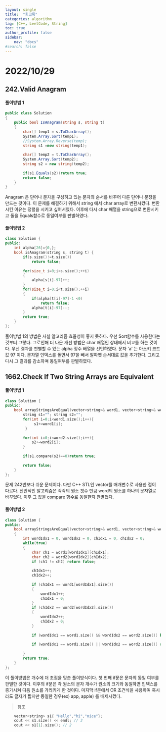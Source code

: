 ```yaml
---
layout: single
title:  "회고록"
categories: algorithm
tag: [C++, LeetCode, String]
toc: true
author_profile: false
sidebar:
    nav: "docs"
#search: false
---
```


# 2022/10/29

## 242.Valid Anagram

#### 풀이방법 1
```c#
public class Solution
{
    public bool IsAnagram(string s, string t)
    {
        char[] temp1 = s.ToCharArray();
        System.Array.Sort(temp1);
        //System.Array.Reverse(temp);
        string s1 =new string(temp1);
        
        char[] temp2 = t.ToCharArray();
        System.Array.Sort(temp2);
        string s2 = new string(temp2);
        
        if(s1.Equals(s2))return true;
        return false;      
    }
}
```   
Anagram 은 단어나 문자을 구성하고 있는 문자의 순서를 바꾸어 다른 단어나 문장을 만드는 것이다.
이 문제를 해결하기 위해서 string 에서 char array로 변환시켰다. 변환시킨 이유는 정렬을 시키고 싶어서였다. 
이후에 다시 char 배열을 string으로 변환시키고 둘을 Equals함수로 동일여부를 판별하였다.

#### 풀이방법 2
```c++ 
class Solution {
public:
    int alpha[26]={0,};
    bool isAnagram(string s, string t) {
        if(s.size()!=t.size())
            return false;
            
        for(size_t i=0;i<s.size();++i)
        {
            alpha[s[i]-97]++;
        }
        for(size_t i=0;i<t.size();++i)
        {
            if(alpha[t[i]-97]-1 <0)
                return false;
            alpha[t[i]-97]--;
        }
        return true;
    }
};
```
풀이방법 1의 방법은 사실 알고리즘 효율성이 좋지 못하다. 우선 Sort함수를 사용한다는 것부터 그렇다. 
그로인해 더 나은 개선 방법은 char 배열인 상태에서 비교를 하는 것이다. 우선 결과를 판별할 수 있는 
alpha 정수 배열을 선언하였다. 문자 'a' 는  아스키 코드값 97 이다. 문자열 인덱스를 돌면서 97을 빼서 
알파벳 순서대로 값을 추가한다. 그리고 다시 그 결과를 감소하며 동일여부를 판별하였다.    

## 1662.Check If Two String Arrays are Equivalent

#### 풀이방법 1
```c++
class Solution {
public:
    bool arrayStringsAreEqual(vector<string>& word1, vector<string>& word2) {
        string s1=""; string s2="";
        for(int i=0;i<word1.size();i++){
             s1+=word1[i];
         }
        
        for(int i=0;i<word2.size();i++){
            s2+=word2[i];
        }
       
        if(s1.compare(s2)==0)return true;
        
        return false;
    }
};
```
문제 242번보다 쉬운 문제이다. 다만 C++ STL인 vector를 매개변수로 사용한 점이 다르다. 전반적인 알고리즘은 각각의 원소 갯수 만큼 word의 원소를 하나의 문자열로 바꾸었다. 이후 그 값을 compare 함수로 동일한지 판별했다.          

#### 풀이방법 2
```c++ 
class Solution {
public:
    bool arrayStringsAreEqual(vector<string>& word1, vector<string>& word2) 
    {
        int wordIdx1 = 0, wordIdx2 = 0, chIdx1 = 0, chIdx2 = 0;
        while(true)
        {
            char ch1 = word1[wordIdx1][chIdx1];
            char ch2 = word2[wordIdx2][chIdx2];
            if (ch1 != ch2) return false;
            
            chIdx1++; 
            chIdx2++; 
         
            if (chIdx1 == word1[wordIdx1].size())  
            { 
                wordIdx1++;  
                chIdx1 = 0;  
            }
            if (chIdx2 == word2[wordIdx2].size()) 
            { 
                wordIdx2++;  
                chIdx2 = 0;
            }
          
            if (wordIdx1 == word1.size() && wordIdx2 == word2.size()) break; 
            
            if (wordIdx1 == word1.size() || wordIdx2 == word2.size()) return false;
        
        }
        return true; 
    }
};
```
이 풀이방법은 개수에 더 초점을 맞춘 풀이방식이다. 첫 번째 if문은 문자의 동일 여부를 판별한 것이다. 이후의 if문은 각 원소의 문자 개수가 원소의 크기와 동일하면 인덱스를 증가시켜 다음 원소를 가리키게 한 것이다.
마지막 if문에서 OR 조건식을 사용하여 혹시라도 글자가 짧지만 동일한 경우(ex) app, apple) 를 배제시켰다.  

>참조 

```c++
	vector<string> s1{ "Hello","hi","nice"}; 
	cout << s1.size() << endl; // 3
	cout << s1[1].size(); // 2
```







 





